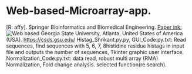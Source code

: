 # Web-based-Microarray-app.
[R: affy].
Springer Bioinformatics and Biomedical Engineering. [Paper ink:](https://link.springer.com/chapter/10.1007%2F978-3-030-17935-9_14)
![Web based](https://github.com/spawar2/Web-based-Microarray-app/assets/25118302/e83611e6-d730-4c05-8591-ca00593e78b5)
Georgia State University, Atlanta, United States of America (USA).
https://csds.gsu.edu/
Histag_Shrikant.py.py, GUI_Code.py.txt: Read sequences, find sequences  with 5, 6, 7, 8histidine residue histags in input file and outputs the number of sequences, Tkinter graphic user interface.
Normalization_Code.py.txt: data read, robust multi array (RMA) Normalization, Fold change analysis.
selected function(re.search).
